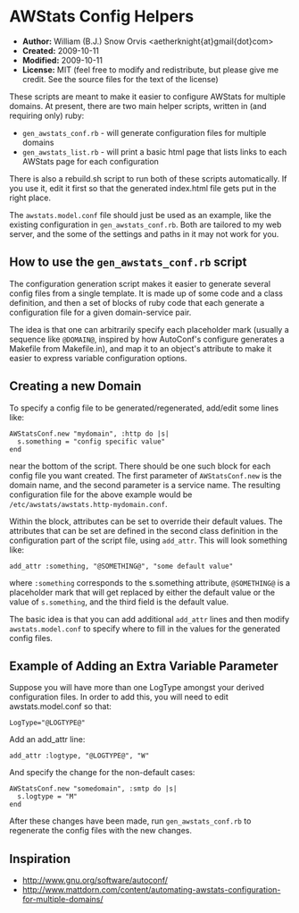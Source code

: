 AWStats Config Helpers
======================

* **Author:** William (B.J.) Snow Orvis <aetherknight{at}gmail{dot}com>
* **Created:** 2009-10-11
* **Modified:** 2009-10-11
* **License:** MIT (feel free to modify and redistribute, but please give me
  credit. See the source files for the text of the license)

These scripts are meant to make it easier to configure AWStats for multiple
domains. At present, there are two main helper scripts, written in (and
requiring only) ruby:

* `gen_awstats_conf.rb` - will generate configuration files for multiple domains
* `gen_awstats_list.rb` - will print a basic html page that lists links to each
                        AWStats page for each configuration

There is also a rebuild.sh script to run both of these scripts automatically.
If you use it, edit it first so that the generated index.html file gets put in
the right place.

The `awstats.model.conf` file should just be used as an example, like the
existing configuration in `gen_awstats_conf.rb`. Both are tailored to my web
server, and the some of the settings and paths in it may not work for you.

How to use the `gen_awstats_conf.rb` script
-----------------------------------------

The configuration generation script makes it easier to generate several config
files from a single template. It is made up of some code and a class
definition, and then a set of blocks of ruby code that each generate a
configuration file for a given domain-service pair.

The idea is that one can arbitrarily specify each placeholder mark (usually a
sequence like `@DOMAIN@`, inspired by how AutoConf's configure generates a
Makefile from Makefile.in), and map it to an object's attribute to make it
easier to express variable configuration options.


Creating a new Domain
---------------------

To specify a config file to be generated/regenerated, add/edit some lines like:

    AWStatsConf.new "mydomain", :http do |s|
      s.something = "config specific value"
    end

near the bottom of the script. There should be one such block for each config
file you want created. The first parameter of `AWStatsConf.new` is the domain
name, and the second parameter is a service name. The resulting configuration
file for the above example would be `/etc/awstats/awstats.http-mydomain.conf`.

Within the block, attributes can be set to override their default values. The
attributes that can be set are defined in the second class definition in the
configuration part of the script file, using `add_attr`. This will look
something like:

    add_attr :something, "@SOMETHING@", "some default value"

where `:something` corresponds to the s.something attribute, `@SOMETHING@` is a
placeholder mark that will get replaced by either the default value or the
value of `s.something`, and the third field is the default value.

The basic idea is that you can add additional `add_attr` lines and then modify
`awstats.model.conf` to specify where to fill in the values for the generated
config files.


Example of Adding an Extra Variable Parameter
---------------------------------------------

Suppose you will have more than one LogType amongst your derived configuration
files. In order to add this, you will need to edit awstats.model.conf so that:

    LogType="@LOGTYPE@"

Add an add_attr line:

    add_attr :logtype, "@LOGTYPE@", "W"

And specify the change for the non-default cases:

    AWStatsConf.new "somedomain", :smtp do |s|
      s.logtype = "M"
    end

After these changes have been made, run `gen_awstats_conf.rb` to regenerate the
config files with the new changes.


Inspiration
-----------

* http://www.gnu.org/software/autoconf/
* http://www.mattdorn.com/content/automating-awstats-configuration-for-multiple-domains/
